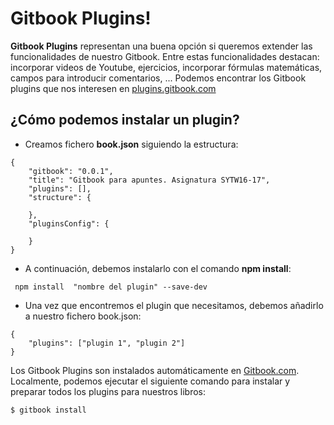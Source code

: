 Gitbook Plugins!
===================

**Gitbook Plugins** representan una buena opción si queremos extender las funcionalidades de nuestro Gitbook.
Entre estas funcionalidades destacan: incorporar videos de Youtube, ejercicios, incorporar fórmulas matemáticas, campos para introducir comentarios, ...
Podemos encontrar los Gitbook plugins que nos interesen en [plugins.gitbook.com][1]

¿Cómo podemos instalar un plugin?
-------------
- Creamos fichero **book.json** siguiendo la estructura:
```
{
    "gitbook": "0.0.1",
    "title": "Gitbook para apuntes. Asignatura SYTW16-17",
    "plugins": [],
    "structure": {
        
    },
    "pluginsConfig": {

    }
}

```
- A continuación, debemos instalarlo con el comando **npm install**:
```
 npm install  "nombre del plugin" --save-dev

```
- Una vez que encontremos el plugin que necesitamos, debemos añadirlo a nuestro fichero book.json: 
```
{
	"plugins": ["plugin 1", "plugin 2"]
}
```

Los Gitbook Plugins son instalados automáticamente en [Gitbook.com][2]. Localmente, podemos ejecutar el siguiente comando para instalar y preparar todos los plugins para nuestros libros:
```
$ gitbook install

``` 

[1]:
    http://plugins.gitbook.com

[2]:
    http://www.Gitbook.com